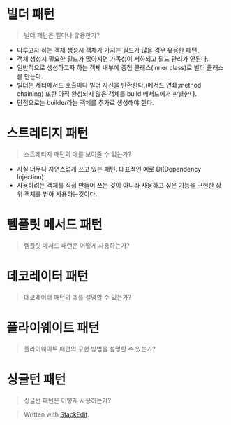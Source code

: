# 빌더 패턴

>빌더 패턴은 얼마나 유용한가?

* 다루고자 하는 객체 생성시 객체가 가지는 필드가 많을 경우 유용한 패턴.
* 객체 생성시 필요한 필드가 많아지면 가독성이 저하되고 필드 관리가 안된다. 
* 일반적으로 생성하고자 하는 객체 내부에 중첩 클래스(inner class)로 빌더 클래스를 만든다.
* 빌더는 세터메서드 호출마다 빌더 자신을 반환한다.(메서드 연쇄;method chaining) 또한 아직 완성되지 않은 객체를 build 메서드에서 판별한다.
* 단점으로는 builder라는 객체를 추가로 생성해야 한다. 

# 스트레티지 패턴

>스트레티지 패턴의 예를 보여줄 수 있는가?
* 사실 너무나 자연스럽게 쓰고 있는 패턴. 대표적인 예로 DI(Dependency Injection)
* 사용하려는 객체를 직접 만들어 쓰는 것이 아니라 사용하고 싶은 기능을 구현한 상위 객체를 받아 사용하는것이다. 


# 템플릿 메서드 패턴

> 템플릿 메서드 패턴은 어떻게 사용하는가?

# 데코레이터 패턴

> 데코레이터 패턴의 예를 설명할 수 있는가?

# 플라이웨이트 패턴

> 플라이웨이트 패턴의 구현 방법을 설명할 수 있는가?

# 싱글턴 패턴

> 싱글턴 패턴은 어떻게 사용하는가?




> Written with [StackEdit](https://stackedit.io/).
<!--stackedit_data:
eyJoaXN0b3J5IjpbNDE5ODg3Njk4LDIxMTE0MjM1OTIsMjEyMz
ExMjcwNl19
-->